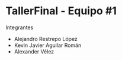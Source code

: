 # TallerFinal - Equipo #1

Integrantes

- Alejandro Restrepo López
- Kevin Javier Aguilar Román
- Alexander Vélez